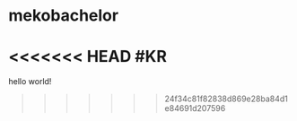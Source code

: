 # mekobachelor
<<<<<<< HEAD
#KR
=======
hello world!
>>>>>>> 24f34c81f82838d869e28ba84d1e84691d207596
